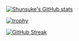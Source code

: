 [![Shunsuke's GitHub stats](https://github-readme-stats.vercel.app/api?username=shunsuke0424
)](https://github.com/anuraghazra/github-readme-stats)


[![trophy](https://github-profile-trophy.vercel.app/?username=shunsuke0424)](https://github.com/shunsuke0424/github-profile-trophy)

[![GitHub Streak](https://github-readme-streak-stats.herokuapp.com?user=shunsuke0424&theme=gruvbox-duo&date_format=n%2Fj%5B%2FY%5D)](https://git.io/streak-stats)
